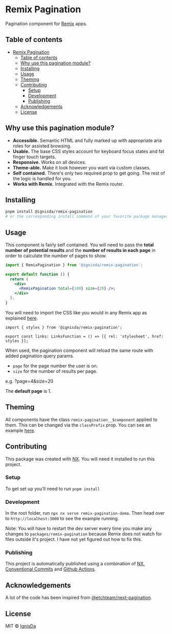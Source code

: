 # Remix Pagination

Pagination component for [Remix](Remix) apps.

## Table of contents

- [Remix Pagination](#remix-pagination)
  - [Table of contents](#table-of-contents)
  - [Why use this pagination module?](#why-use-this-pagination-module)
  - [Installing](#installing)
  - [Usage](#usage)
  - [Theming](#theming)
  - [Contributing](#contributing)
    - [Setup](#setup)
    - [Development](#development)
    - [Publishing](#publishing)
  - [Acknowledgements](#acknowledgements)
  - [License](#license)

## Why use this pagination module?

- **Accessible.** Semantic HTML and fully marked up with appropriate aria roles for
  assisted browsing.
- **Usable.** The base CSS styles account for keyboard focus states and fat finger touch targets.
- **Responsive.** Works on all devices.
- **Theme-able.** Make it look however you want via custom classes.
- **Self contained.** There's only two required prop to get going. The rest of the logic is
  handled for you.
- **Works with Remix.** Integrated with the Remix router.

## Installing

```bash
pnpm install @ignisda/remix-pagination
# or the corresponding install command of your favorite package manager
```

## Usage

This component is fairly self contained. You will need to pass the **total number of
potential results** and the **number of results in each page** in order to calculate the
number of pages to show.

```jsx
import { RemixPagination } from '@ignisda/remix-pagination';

export default function () {
  return (
    <div>
      <RemixPagination total={100} size={20} />;
    </div>
  );
}
```

You will need to import the CSS like you would in any Remix app as explained
[here](https://remix.run/docs/en/v1/guides/styling).

```tsx
import { styles } from '@ignisda/remix-pagination';

export const links: LinksFunction = () => [{ rel: 'stylesheet', href: styles }];
```

When used, the pagination component will reload the same route with added pagination query
params.

- `page` for the page number the user is on.
- `size` for the number of results per page.

e.g. ?page=4&size=20

The **default page** is 1.

## Theming

All components have the class `remix-pagination__$component` applied to them. This can be
changed via the `classPrefix` prop. You can see an example
[here](https://github.com/IgnisDa/npm-libs/blob/39e95b2b74331b2e90e6edf419ec91c0e302f379/apps/remix-pagination-demo/app/routes/index.tsx#L29).

## Contributing

This package was created with [NX](nx). You will need it installed to run this
project.

### Setup

To get set up you'll need to run `pnpm install`

### Development

In the root folder, run `npx nx serve remix-pagination-demo`. Then head over to
`http://localhost:3000` to see the example running.

Note: You will have to restart the dev server every time you make any changes to
`packages/remix-pagination` because Remix does not watch for files outside it's project. I
have not yet figured out how to fix this.

### Publishing

This project is automatically published using a combination of [NX](nx), [Conventional
Commits](conventional-commits) and [Github
Actions](https://github.com/IgnisDa/npm-libs/blob/39e95b2b74331b2e90e6edf419ec91c0e302f379/.github/workflows/publish.yml).

## Acknowledgements

A lot of the code has been inspired from
[@etchteam/next-pagination](https://github.com/etchteam/next-pagination).

## License

MIT © [IgnisDa](https://github.com/ignisda)

[remix]: https://remix.run/
[nx]: https://nx.dev/
[conventional-commits]: https://www.conventionalcommits.org/en/v1.0.0/
